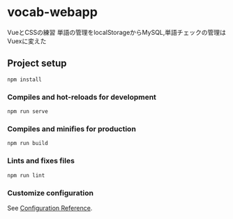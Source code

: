 # vocab-webapp
VueとCSSの練習
単語の管理をlocalStorageからMySQL,単語チェックの管理はVuexに変えた
## Project setup
```
npm install
```

### Compiles and hot-reloads for development
```
npm run serve
```

### Compiles and minifies for production
```
npm run build
```

### Lints and fixes files
```
npm run lint
```

### Customize configuration
See [Configuration Reference](https://cli.vuejs.org/config/).
